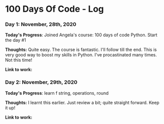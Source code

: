 # 100 Days Of Code - Log

### Day 1: November, 28th, 2020

**Today's Progress**: Joined Angela's course: 100 days of code Python. Start the day #1

**Thoughts:** Quite easy. The course is fantastic. I'll follow till the end. This is very good way to boost my skills in Python. I've procastinated many times.
Not this time!

**Link to work:** 

### Day 2: November, 29th, 2020

**Today's Progress**: learn f string, operations, round

**Thoughts:** I learnt this earlier. Just review a bit; quite straight forward. Keep it up!

**Link to work:** 
